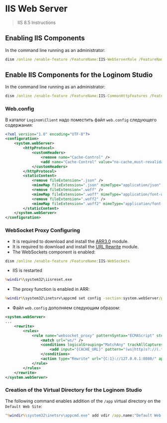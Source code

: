# IIS Web Server

> IIS 8.5 Instructions

## Enabling IIS Components

In the command line running as an administrator:

```cmd
dism /online /enable-feature /FeatureName:IIS-WebServerRole /FeatureName:IIS-WebServer /FeatureName:IIS-WebServerManagementTools /FeatureName:IIS-ManagementScriptingTools
```

## Enable IIS Components for the Loginom Studio

In the command line running as an administrator:

```cmd
dism /online /enable-feature /FeatureName:IIS-CommonHttpFeatures /FeatureName:IIS-StaticContent /FeatureName:IIS-DefaultDocument /FeatureName:IIS-Performance /FeatureName:IIS-HttpCompressionStatic
```

### Web.config

В каталог `Loginom\Client` надо поместить файл `web.config` следующего содержания:

```xml
<?xml version="1.0" encoding="UTF-8"?>
<configuration>
    <system.webServer>
        <httpProtocol>
            <customHeaders>
                <remove name="Cache-Control" />
                <add name="Cache-Control" value="no-cache,must-revalidate" />
            </customHeaders>
        </httpProtocol>
        <staticContent>
            <remove fileExtension=".json" />
            <mimeMap fileExtension=".json" mimeType="application/json" />
            <remove fileExtension=".woff" />
            <mimeMap fileExtension=".woff" mimeType="application/font-woff" />
            <remove fileExtension=".woff2" />
            <mimeMap fileExtension=".woff2" mimeType="application/font-woff2" />
        </staticContent>
    </system.webServer>
</configuration>
```

### WebSocket Proxy Configuring

* It is required to download and install the [ARR3.0](https://www.iis.net/downloads/microsoft/application-request-routing#additionalDownloads) module.
* It is required to download and install the [URL Rewrite](https://www.iis.net/downloads/microsoft/url-rewrite) module.
* The WebSockets component is enabled:

```cmd
dism /online /enable-feature /FeatureName:IIS-WebSockets
```

* IIS is restarted

```cmd
%windir%\system32\iisreset.exe
```

* The proxy function is enabled in ARR:

```cmd
%windir%\system32\inetsrv\appcmd set config -section:system.webServer/proxy /enabled:"True"
```

* Файл `web.config` дополняем следующим образом:

```xml
<system.webServer>
...
    <rewrite>
        <rules>
            <rule name="websocket_proxy" patternSyntax="ECMAScript" stopProcessing="false">
                <match url="ws/" />
                <conditions logicalGrouping="MatchAny" trackAllCaptures="false">
                    <add input="{CACHE_URL}" pattern="(ws|http)s?://(.*)" />
                </conditions>
                <action type="Rewrite" url="{C:1}://127.0.0.1:8080/" appendQueryString="false" />
            </rule>
        </rules>
    </rewrite>
</system.webServer>
```

### Creation of the Virtual Directory for the Loginom Studio

The following command enables addition of the `/app` virtual directory on the `Default Web Site`:

```cmd
"%windir%\system32\inetsrv\appcmd.exe" add vdir /app.name:"Default Web Site/" / /path:/app /physicalPath:"%ProgramFiles%\Loginom\Client"
```
